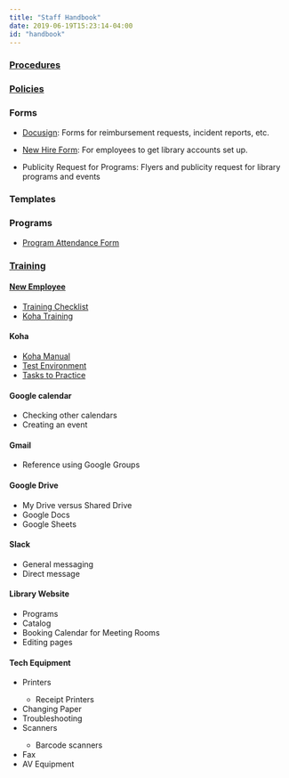 ```yaml
---
title: "Staff Handbook"
date: 2019-06-19T15:23:14-04:00
id: "handbook"
---
```

<div class="container">
<h3><a href="https://drive.google.com/drive/u/0/folders/0AIt1Dx5FdaxSUk9PVA" target="_blank">Procedures</a></h3>

<h3><a href="https://github.com/leblibrary/Policies" target="_blank">Policies</a></h3>

<h3>Forms</h3>
<ul>
<li><p><a href="https://app.docusign.com/templates?view=shared" target="_blank">Docusign</a>: Forms for reimbursement requests, incident reports, etc.</p></li>

<li><a href="https://intranet.leblibrary.com/new-employee-request-form/" target="_blank">New Hire Form</a>: For employees to get library accounts set up.</p></li>
<li><a href'https://docs.google.com/forms/d/e/1FAIpQLScHYk4xlGqnZFDFDJH79so54vxFVgcux51WtCvKV-5ozWFrrw/viewform" target="_blank">Publicity Request for Programs</a>: Flyers and publicity request for library programs and events</li>
</ul>

<h3>Templates</h3>

<h3>Programs</h3>
<ul>
<li><a href="https://docs.google.com/forms/d/e/1FAIpQLSd6PjSjT6JvJWQHiBe4HFc_qoNhPorZU67oAWPqEmZULfnpog/viewform" target="_blank">Program Attendance Form</li>
</ul>

<h3>Training</h3>

<div class="main">

<h4>New Employee</h4>
<ul>
  <li><a href="https://docs.google.com/document/d/1jPrIvRVe3zzDa6fcZg5tkTgJbubp03wd74QFaDaV15U/edit#heading=h.ifk18cgsk57l" target="_blank">Training Checklist</a></li>
  <li><a href="https://docs.google.com/document/d/1YO8Zu01ju3h9xt3zftaLBoof2a8xJgmm3bTH9q2499M/edit?usp=sharing" target="_blank">Koha Training</a></li>
</ul>
  <h4>Koha</h4>
  <ul>
    <li><a href="https://koha-community.org/manual/19.05/en/html/" target="_blank">Koha Manual</a></li>
    <li><a href="https://intranet.bywatersolutions.com/" target="_blank">Test Environment</a></li>
    <li><a href="https://bywatersolutions.com/education/koha-testing-plan" target="_blank">Tasks to Practice</a></li>
    </ul>

  <h4>Google calendar</h4>
  <ul>
    <li>Checking other calendars</li>
    <li>Creating an event</li>
    </ul>

  <h4>Gmail</h4>
  <ul>
    <li>Reference using Google Groups</li>
      </ul>

  <h4>Google Drive</h4>
  <ul>
    <li>My Drive versus Shared Drive</li>
    <li>Google Docs</li>
    <li>Google Sheets</li>
  </ul>

  <h4 id="slack">Slack</h4>
  <ul>
    <li>General messaging</li>
    <li>Direct message</li>
    </ul>

  <h4>Library Website</h4>
  <ul>
    <li>Programs</li>
    <li>Catalog</li>
    <li>Booking Calendar for Meeting Rooms</li>
    <li>Editing pages</li>
    </ul>

  <h4 id="tech">Tech Equipment</h4>
  <ul>
    <li>Printers</li>
      <ul>  
        <li>Receipt Printers</li>
      </ul>
    <li>Changing Paper</li>
    <li>Troubleshooting</li>
    <li>Scanners</li>
      <ul>
        <li>Barcode scanners</li>
      </ul>
    <li>Fax</li>
    <li>AV Equipment</li>
  </ul>
</div>
</div>
